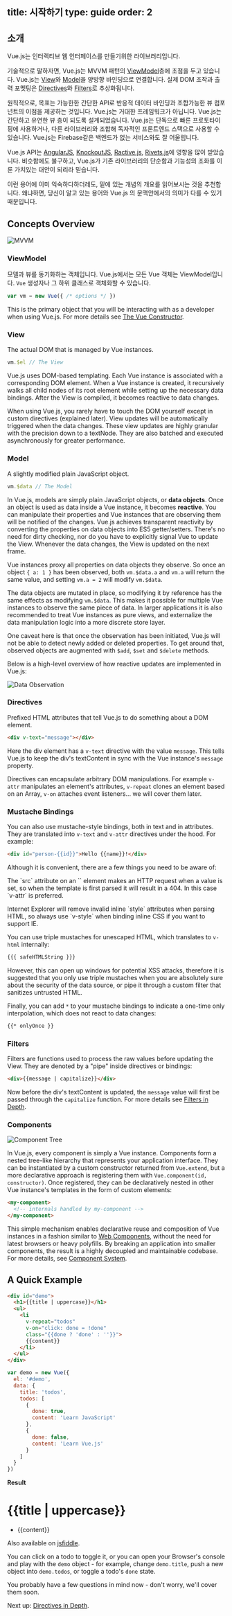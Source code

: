 title: 시작하기
type: guide
order: 2
---

## 소개

Vue.js는 인터렉티브 웹 인터페이스를 만들기위한 라이브러리입니다.

기술적으로 말하자면, Vue.js는 MVVM 패턴의 [ViewModel](#ViewModel)층에 초점을 두고 있습니다. Vue.js는 [View](#View)와 [Model](#Model)을 양방향 바인딩으로 연결합니다. 실제 DOM 조작과 출력 포멧팅은 [Directives](#Directives)와 [Filters](#Filters)로 추상화됩니다.

원칙적으로, 목표는 가능한한 간단한 API로 반응적 데이터 바인딩과 조합가능한 뷰 컴포넌트의 이점을 제공하는 것입니다. Vue.js는 거대한 프레임워크가 아닙니다. Vue.js는 간단하고 유연한 뷰 층이 되도록 설계되었습니다. Vue.js는 단독으로 빠른 프로토타이핑에 사용하거나, 다른 라이브러리와 조합해 독자적인 프론트엔드 스택으로 사용할 수 있습니다. Vue.js는 Firebase같은 백엔드가 없는 서비스와도 잘 어울립니다.

Vue.js API는 [AngularJS], [KnockoutJS], [Ractive.js], [Rivets.js]에 영향을 많이 받았습니다. 비슷함에도 불구하고, Vue.js가 기존 라이브러리의 단순함과 기능성의 조화를 이룬 가치있는 대안이 되리라 믿습니다.

이런 용어에 이미 익숙하다하더레도, 밑에 있는 개념의 개요를 읽어보시는 것을 추천합니다. 왜냐하면, 당신이 알고 있는 용어와 Vue.js 의 문맥안에서의 의미가 다를 수 있기 때문입니다.

## Concepts Overview

![MVVM](/images/mvvm.png)

### ViewModel

모델과 뷰를 동기화하는 객체입니다. Vue.js에서는 모든 Vue 객체는 ViewModel입니다. `Vue` 생성자나 그 하위 클래스로 객체화할 수 있습니다.

```js
var vm = new Vue({ /* options */ })
```

This is the primary object that you will be interacting with as a developer when using Vue.js. For more details see [The Vue Constructor](/api/).

### View

The actual DOM that is managed by Vue instances.

```js
vm.$el // The View
```

Vue.js uses DOM-based templating. Each Vue instance is associated with a corresponding DOM element. When a Vue instance is created, it recursively walks all child nodes of its root element while setting up the necessary data bindings. After the View is compiled, it becomes reactive to data changes.

When using Vue.js, you rarely have to touch the DOM yourself except in custom directives (explained later). View updates will be automatically triggered when the data changes. These view updates are highly granular with the precision down to a textNode. They are also batched and executed asynchronously for greater performance.

### Model

A slightly modified plain JavaScript object.

```js
vm.$data // The Model
```

In Vue.js, models are simply plain JavaScript objects, or **data objects**. Once an object is used as data inside a Vue instance, it becomes **reactive**. You can manipulate their properties and Vue instances that are observing them will be notified of the changes. Vue.js achieves transparent reactivity by converting the properties on data objects into ES5 getter/setters. There's no need for dirty checking, nor do you have to explicitly signal Vue to update the View. Whenever the data changes, the View is updated on the next frame.

Vue instances proxy all properties on data objects they observe. So once an object `{ a: 1 }` has been observed, both `vm.$data.a` and `vm.a` will return the same value, and setting `vm.a = 2` will modify `vm.$data`.

The data objects are mutated in place, so modifying it by reference has the same effects as modifying `vm.$data`. This makes it possible for multiple Vue instances to observe the same piece of data. In larger applications it is also recommended to treat Vue instances as pure views, and externalize the data manipulation logic into a more discrete store layer.

One caveat here is that once the observation has been initiated, Vue.js will not be able to detect newly added or deleted properties. To get around that, observed objects are augmented with `$add`, `$set` and `$delete` methods.

Below is a high-level overview of how reactive updates are implemented in Vue.js:

![Data Observation](/images/data.png)

### Directives

Prefixed HTML attributes that tell Vue.js to do something about a DOM element.

```html
<div v-text="message"></div>
```

Here the div element has a `v-text` directive with the value `message`. This tells Vue.js to keep the div's textContent in sync with the Vue instance's `message` property.

Directives can encapsulate arbitrary DOM manipulations. For example `v-attr` manipulates an element's attributes, `v-repeat` clones an element based on an Array, `v-on` attaches event listeners... we will cover them later.

### Mustache Bindings

You can also use mustache-style bindings, both in text and in attributes. They are translated into `v-text` and `v-attr` directives under the hood. For example:

```html
<div id="person-{{id}}">Hello {{name}}!</div>
```

Although it is convenient, there are a few things you need to be aware of:

<p class="tip">The `src` attribute on an `<image>` element makes an HTTP request when a value is set, so when the template is first parsed it will result in a 404. In this case `v-attr` is preferred.</p>

<p class="tip">Internet Explorer will remove invalid inline `style` attributes when parsing HTML, so always use `v-style` when binding inline CSS if you want to support IE.</p>

You can use triple mustaches for unescaped HTML, which translates to `v-html` internally:

``` html
{{{ safeHTMLString }}}
```

However, this can open up windows for potential XSS attacks, therefore it is suggested that you only use triple mustaches when you are absolutely sure about the security of the data source, or pipe it through a custom filter that sanitizes untrusted HTML.

Finally, you can add `*` to your mustache bindings to indicate a one-time only interpolation, which does not react to data changes:

``` html
{{* onlyOnce }}
```

### Filters

Filters are functions used to process the raw values before updating the View. They are denoted by a "pipe" inside directives or bindings:

```html
<div>{{message | capitalize}}</div>
```

Now before the div's textContent is updated, the `message` value will first be passed through the `capitalize` function. For more details see [Filters in Depth](/guide/filters.html).

### Components

![Component Tree](/images/components.png)

In Vue.js, every component is simply a Vue instance. Components form a nested tree-like hierarchy that represents your application interface. They can be instantiated by a custom constructor returned from `Vue.extend`, but a more declarative approach is registering them with `Vue.component(id, constructor)`. Once registered, they can be declaratively nested in other Vue instance's templates in the form of custom elements:

``` html
<my-component>
  <!-- internals handled by my-component -->
</my-component>
```

This simple mechanism enables declarative reuse and composition of Vue instances in a fashion similar to [Web Components](http://www.w3.org/TR/components-intro/), without the need for latest browsers or heavy polyfills. By breaking an application into smaller components, the result is a highly decoupled and maintainable codebase. For more details, see [Component System](/guide/components.html).

## A Quick Example

``` html
<div id="demo">
  <h1>{{title | uppercase}}</h1>
  <ul>
    <li
      v-repeat="todos"
      v-on="click: done = !done"
      class="{{done ? 'done' : ''}}">
      {{content}}
    </li>
  </ul>
</div>
```

``` js
var demo = new Vue({
  el: '#demo',
  data: {
    title: 'todos',
    todos: [
      {
        done: true,
        content: 'Learn JavaScript'
      },
      {
        done: false,
        content: 'Learn Vue.js'
      }
    ]
  }
})
```

**Result**

<div id="demo"><h1>&#123;&#123;title | uppercase&#125;&#125;</h1><ul><li v-repeat="todos" v-on="click: done = !done" class="&#123;&#123;done ? 'done' : ''&#125;&#125;">&#123;&#123;content&#125;&#125;</li></ul></div>
<script>
var demo = new Vue({
  el: '#demo',
  data: {
    title: 'todos',
    todos: [
      {
        done: true,
        content: 'Learn JavaScript'
      },
      {
        done: false,
        content: 'Learn Vue.js'
      }
    ]
  }
})
</script>

Also available on [jsfiddle](http://jsfiddle.net/yyx990803/yMv7y/).

You can click on a todo to toggle it, or you can open your Browser's console and play with the `demo` object - for example, change `demo.title`, push a new object into `demo.todos`, or toggle a todo's `done` state.

You probably have a few questions in mind now - don't worry, we'll cover them soon. 

Next up: [Directives in Depth](/guide/directives.html).

[AngularJS]: http://angularjs.org
[KnockoutJS]: http://knockoutjs.com
[Ractive.js]: http://ractivejs.org
[Rivets.js]: http://www.rivetsjs.com

